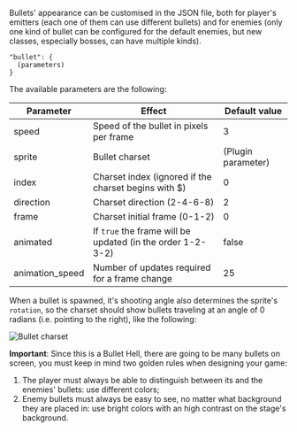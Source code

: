 Bullets' appearance can be customised in the JSON file, both for player's emitters (each one of them can use different bullets) and for enemies (only one kind of bullet can be configured for the default enemies, but new classes, especially bosses, can have multiple kinds).

    "bullet": {
      (parameters)
    }
    
The available parameters are the following:

| Parameter | Effect | Default value |
|-----------|--------|---------------|
| speed | Speed of the bullet in pixels per frame | 3 |
| sprite | Bullet charset | (Plugin parameter) |
| index | Charset index (ignored if the charset begins with $) | 0 | 
| direction | Charset direction (2-4-6-8) | 2 |
| frame | Charset initial frame (0-1-2) | 0 |
| animated | If `true` the frame will be updated (in the order 1-2-3-2) | false |
| animation_speed | Number of updates required for a frame change | 25 |

When a bullet is spawned, it's shooting angle also determines the sprite's `rotation`, so the charset should show bullets traveling at an angle of 0 radians (i.e. pointing to the right), like the following:

![Bullet charset]($Bullets.png)

**Important**: Since this is a Bullet Hell, there are going to be many bullets on screen, you must keep in mind two golden rules when designing your game:
1. The player must always be able to distinguish between its and the enemies' bullets: use different colors;
2. Enemy bullets must always be easy to see, no matter what background they are placed in: use bright colors with an high contrast on the stage's background.
